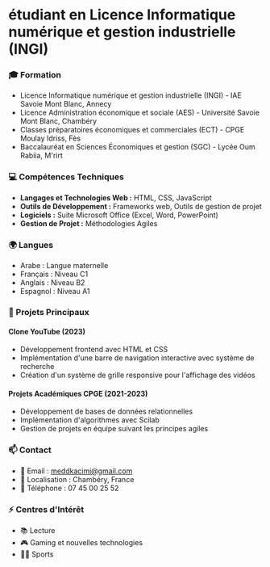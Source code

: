 # étudiant en Licence Informatique numérique et gestion industrielle (INGI)




### 🎓 Formation

- Licence Informatique numérique et gestion industrielle (INGI) - IAE Savoie Mont Blanc, Annecy
- Licence Administration économique et sociale (AES) - Université Savoie Mont Blanc, Chambéry
- Classes préparatoires économiques et commerciales (ECT) - CPGE Moulay Idriss, Fès
- Baccalauréat en Sciences Économiques et gestion (SGC) - Lycée Oum Rabiia, M'rirt

### 💻 Compétences Techniques

- **Langages et Technologies Web :** HTML, CSS, JavaScript
- **Outils de Développement :** Frameworks web, Outils de gestion de projet
- **Logiciels :** Suite Microsoft Office (Excel, Word, PowerPoint)
- **Gestion de Projet :** Méthodologies Agiles

### 🌍 Langues

- Arabe : Langue maternelle
- Français : Niveau C1
- Anglais : Niveau B2
- Espagnol : Niveau A1

### 🚀 Projets Principaux

#### Clone YouTube (2023)
- Développement frontend avec HTML et CSS
- Implémentation d'une barre de navigation interactive avec système de recherche
- Création d'un système de grille responsive pour l'affichage des vidéos

#### Projets Académiques CPGE (2021-2023)
- Développement de bases de données relationnelles
- Implémentation d'algorithmes avec Scilab
- Gestion de projets en équipe suivant les principes agiles

### 📫 Contact

- 📧 Email : meddkacimi@gmail.com
- 📍 Localisation : Chambéry, France
- 📱 Téléphone : 07 45 00 25 52

### ⚡ Centres d'Intérêt
- 📚 Lecture
- 🎮 Gaming et nouvelles technologies
- 🏃‍♂️ Sports
